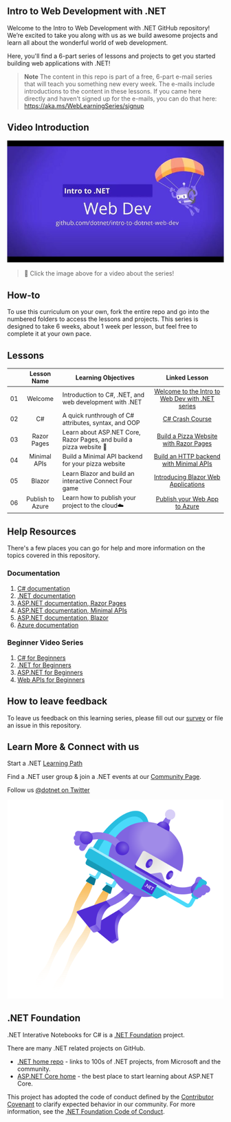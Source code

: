 ## Intro to Web Development with .NET 
Welcome to the Intro to Web Development with .NET GitHub repository! We’re excited to take you along with us as we build awesome projects and learn all about the wonderful world of web development.

Here, you'll find a 6-part series of lessons and projects to get you started building web applications with .NET! 

> **Note**
> The content in this repo is part of a free, 6-part e-mail series that will teach you something new every week. The e-mails include introductions to the content in these lessons. If you came here directly and haven't signed up for the e-mails, you can do that here: https://aka.ms/WebLearningSeries/signup  

## Video Introduction
[<img src="/images/intro-thumbnail.jpg" alt="drawing" width="700"/>](https://www.youtube.com/watch?v=joKb1gvzP9U "Intro to .NET Web Dev")
> 🎥 Click the image above for a video about the series!

## How-to 
To use this curriculum on your own, fork the entire repo and go into the numbered folders to access the lessons and projects. This series is designed to take 6 weeks, about 1 week per lesson, but feel free to complete it at your own pace.  

## Lessons 
|     |                       Lesson Name                       | Learning Objectives                                                                                                                 |                                                         Linked Lesson                                                          | 
| :-: | :------------------------------------------------------: | ----------------------------------------------------------------------------------------------------------------------------------- | :----------------------------------------------------------------------------------------------------------------------------: | 
| 01  |                     Welcome                      |           Introduction to C#, .NET, and web development with .NET           | [Welcome to the Intro to Web Dev with .NET series](/1-welcome) | 
| 02  |                     C#                      |             A quick runthrough of C# attributes, syntax, and OOP             |                            [C# Crash Course](/2-csharp)                             | 
| 03  |                     Razor Pages                      |                             Learn about ASP.NET Core, Razor Pages, and build a pizza website 🍕                              |                       [Build a Pizza Website with Razor Pages](/3-razor-pages)                       | 
| 04  |                        Minimal APIs                         |                         Build a Minimal API backend for your pizza website                          |                                       [Build an HTTP backend with Minimal APIs](/4-minimal-api)                                        | 
| 05  |                        Blazor                         |                         Learn Blazor and build an interactive Connect Four game                          |                              [Introducing Blazor Web Applications](/5-blazor)                               | 
| 06  |                        Publish to Azure                         |                        Learn how to publish your project to the cloud☁️                        |                                 [Publish your Web App to Azure](/6-publish)                                  | 
 
 

## Help Resources 
There's a few places you can go for help and more information on the topics covered in this repository.
### Documentation
1. [C# documentation](https://aka.ms/WebLearningSeries-git-csharpDocs)
1. [.NET documentation](https://aka.ms/WebLearningSeries-git-dotnetDocs)
1. [ASP.NET documentation, Razor Pages](https://aka.ms/WebLearningSeries-git-razorDocs)
1. [ASP.NET documentation, Minimal APIs](https://aka.ms/WebLearningSeries-git-minapiDocs)
1. [ASP.NET documentation, Blazor](https://aka.ms/WebLearningSeries-git-blazorDocs)
1. [Azure documentation](https://aka.ms/WebLearningSeries-git-azureDocs)

### Beginner Video Series
1. [C# for Beginners](https://aka.ms/WebLearningSeries-git-csharpvids)
1. [.NET for Beginners](https://aka.ms/WebLearningSeries-git-dotnetvids)
1. [ASP.NET for Beginners](https://aka.ms/WebLearningSeries-git-aspvids)
1. [Web APIs for Beginners](https://aka.ms/WebLearningSeries-git-apivids)

## How to leave feedback 
To leave us feedback on this learning series, please fill out our [survey](https://aka.ms/WebLearningSeries-git-survey) or file an issue in this repository.
 

## Learn More & Connect with us 

Start a .NET [Learning Path](https://aka.ms/WebLearningSeries-git-MSLearn)

Find a .NET user group & join a .NET events at our [Community Page](https://aka.ms/WebLearningSeries-git-community).

Follow us [@dotnet on Twitter](https://aka.ms/WebLearningSeries-git-twitter)

![.NET Bot](/images/dotnet-bot_jetpack-faceing-right.svg)


## .NET Foundation

.NET Interative Notebooks for C# is a [.NET Foundation](https://www.dotnetfoundation.org/projects) project.

There are many .NET related projects on GitHub.

- [.NET home repo](https://github.com/Microsoft/dotnet) - links to 100s of .NET projects, from Microsoft and the community.
- [ASP.NET Core home](https://docs.microsoft.com/aspnet/core/) - the best place to start learning about ASP.NET Core.

This project has adopted the code of conduct defined by the [Contributor Covenant](http://contributor-covenant.org/) to clarify expected behavior in our community. For more information, see the [.NET Foundation Code of Conduct](http://www.dotnetfoundation.org/code-of-conduct).
